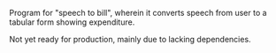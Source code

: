 Program for "speech to bill", wherein it converts speech from user to a tabular form showing expenditure.

Not yet ready for production, mainly due to lacking dependencies.
